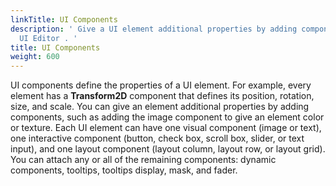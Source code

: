 ```yaml
---
linkTitle: UI Components
description: ' Give a UI element additional properties by adding components in Open 3D Engine''s
  UI Editor . '
title: UI Components
weight: 600
---
```


UI components define the properties of a UI element. For example, every element has a **Transform2D** component that defines its position, rotation, size, and scale. You can give an element additional properties by adding components, such as adding the image component to give an element color or texture. Each UI element can have one visual component (image or text), one interactive component (button, check box, scroll box, slider, or text input), and one layout component (layout column, layout row, or layout grid). You can attach any or all of the remaining components: dynamic components, tooltips, tooltips display, mask, and fader.
